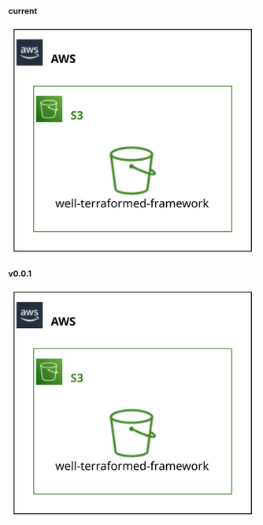 ### current

![well-terraformed-framework current](current.svg?raw=true)

### v0.0.1

![well-terraformed-framework v0.0.1](.github/0.0.1.svg?raw=true)
